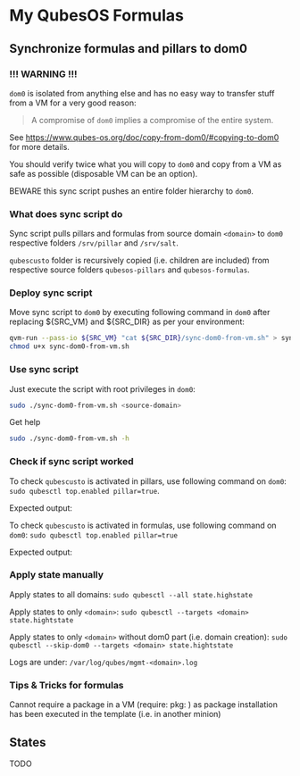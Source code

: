 # My QubesOS Formulas

## Synchronize formulas and pillars to dom0

### !!! WARNING !!!

`dom0` is isolated from anything else and has no easy way to transfer stuff from a VM for a very good reason:

> A compromise of `dom0` implies a compromise of the entire system.

See https://www.qubes-os.org/doc/copy-from-dom0/#copying-to-dom0 for more details.

You should verify twice what you will copy to `dom0` and copy from a VM as safe as possible (disposable VM can be an option).

BEWARE this sync script pushes an entire folder hierarchy to `dom0`.

### What does sync script do

Sync script pulls pillars and formulas from source domain `<domain>` to `dom0` respective folders `/srv/pillar` and `/srv/salt`.

`qubescusto` folder is recursively copied (i.e. children are included) from respective source folders `qubesos-pillars` and `qubesos-formulas`.

### Deploy sync script

Move sync script to `dom0` by executing following command in `dom0` after replacing ${SRC_VM} and ${SRC_DIR} as per your environment:

```bash
qvm-run --pass-io ${SRC_VM} "cat ${SRC_DIR}/sync-dom0-from-vm.sh" > sync-dom0-from-vm.sh
chmod u+x sync-dom0-from-vm.sh
```

### Use sync script

Just execute the script with root privileges in `dom0`:

```bash
sudo ./sync-dom0-from-vm.sh <source-domain>
```

Get help
```bash
sudo ./sync-dom0-from-vm.sh -h
```

### Check if sync script worked

To check `qubescusto` is activated in pillars, use following command on `dom0`: `sudo qubesctl top.enabled pillar=true`.

Expected output:


To check `qubescusto` is activated in formulas, use following command on `dom0`: `sudo qubesctl top.enabled pillar=true`

Expected output:

### Apply state manually

Apply states to all domains: `sudo qubesctl --all state.highstate`

Apply states to only `<domain>`: `sudo qubesctl --targets <domain> state.hightstate`

Apply states to only `<domain>` without dom0 part (i.e. domain creation): `sudo qubesctl --skip-dom0 --targets <domain> state.hightstate`

Logs are under: `/var/log/qubes/mgmt-<domain>.log`

### Tips & Tricks for formulas

Cannot require a package in a VM (require: pkg: <id>) as package installation has been executed in the template (i.e. in another minion)

## States

TODO